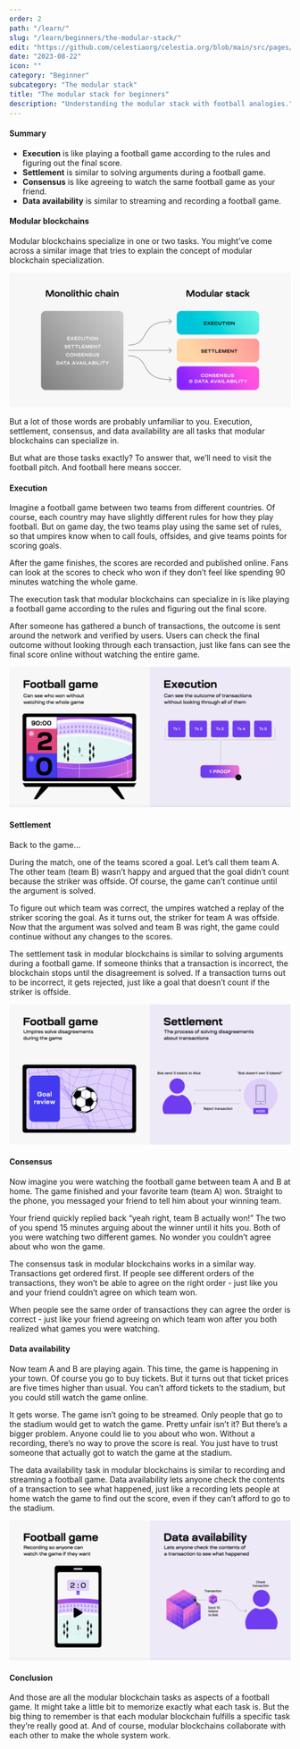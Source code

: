 ```yaml
---
order: 2
path: "/learn/"
slug: "/learn/beginners/the-modular-stack/"
edit: "https://github.com/celestiaorg/celestia.org/blob/main/src/pages/markdown-pages/learn/basics%20of%20modular%20blockchains-benefits%20of%20modular%20blockchains.md"
date: "2023-08-22"
icon: ""
category: "Beginner"
subcategory: "The modular stack"
title: "The modular stack for beginners"
description: "Understanding the modular stack with football analogies."
---
```


<head>
  <meta name="twitter:card" content="summary_large_image">
  <meta name="twitter:site" content="@CelestiaOrg">
  <meta name="twitter:creator" content="@likebeckett">
  <meta name="twitter:title" content="Benefits of Modular Blockchains">
  <meta name="twitter:description" content="Understanding the modular stack with football analogies.">
  <meta name="twitter:image" content="https://raw.githubusercontent.com/celestiaorg/celestia.org/main/src/pages/markdown-pages/learn/images/learn-modular-twitter-card.png">
</head>

#### Summary
- **Execution** is like playing a football game according to the rules and figuring out the final score.
- **Settlement** is similar to solving arguments during a football game.
- **Consensus** is like agreeing to watch the same football game as your friend.
- **Data availability** is similar to streaming and recording a football game.

#### Modular blockchains
Modular blockchains specialize in one or two tasks. You might’ve come across a similar image that tries to explain the concept of modular blockchain specialization.

![GATSBY_EMPTY_ALT](./images/modular-monolithic-comparison.png)

But a lot of those words are probably unfamiliar to you. Execution, settlement, consensus, and data availability are all tasks that modular blockchains can specialize in.

But what are those tasks exactly? To answer that, we’ll need to visit the football pitch. And football here means soccer.

#### Execution
Imagine a football game between two teams from different countries. Of course, each country may have slightly different rules for how they play football. But on game day, the two teams play using the same set of rules, so that umpires know when to call fouls, offsides, and give teams points for scoring goals.

After the game finishes, the scores are recorded and published online. Fans can look at the scores to check who won if they don’t feel like spending 90 minutes watching the whole game.

The execution task that modular blockchains can specialize in is like playing a football game according to the rules and figuring out the final score.

After someone has gathered a bunch of transactions, the outcome is sent around the network and verified by users. Users can check the final outcome without looking through each transaction, just like fans can see the final score online without watching the entire game.

![GATSBY_EMPTY_ALT](./images/execution-analogy.png)

#### Settlement
Back to the game…

During the match, one of the teams scored a goal. Let’s call them team A. The other team (team B) wasn’t happy and argued that the goal didn’t count because the striker was offside. Of course, the game can’t continue until the argument is solved.

To figure out which team was correct, the umpires watched a replay of the striker scoring the goal. As it turns out, the striker for team A was offside. Now that the argument was solved and team B was right, the game could continue without any changes to the scores.

The settlement task in modular blockchains is similar to solving arguments during a football game. If someone thinks that a transaction is incorrect, the blockchain stops until the disagreement is solved. If a transaction turns out to be incorrect, it gets rejected, just like a goal that doesn’t count if the striker is offside.

![GATSBY_EMPTY_ALT](./images/settlement-analogy.png)

#### Consensus
Now imagine you were watching the football game between team A and B at home. The game finished and your favorite team (team A) won. Straight to the phone, you messaged your friend to tell him about your winning team.

Your friend quickly replied back “yeah right, team B actually won!” The two of you spend 15 minutes arguing about the winner until it hits you. Both of you were watching two different games. No wonder you couldn’t agree about who won the game.

The consensus task in modular blockchains works in a similar way. Transactions get ordered first. If people see different orders of the transactions, they won’t be able to agree on the right order - just like you and your friend couldn’t agree on which team won.

When people see the same order of transactions they can agree the order is correct - just like your friend agreeing on which team won after you both realized what games you were watching.

#### Data availability
Now team A and B are playing again. This time, the game is happening in your town. Of course you go to buy tickets. But it turns out that ticket prices are five times higher than usual. You can’t afford tickets to the stadium, but you could still watch the game online.

It gets worse. The game isn’t going to be streamed. Only people that go to the stadium would get to watch the game. Pretty unfair isn’t it? But there’s a bigger problem. Anyone could lie to you about who won. Without a recording, there’s no way to prove the score is real. You just have to trust someone that actually got to watch the game at the stadium.

The data availability task in modular blockchains is similar to recording and streaming a football game. Data availability lets anyone check the contents of a transaction to see what happened, just like a recording lets people at home watch the game to find out the score, even if they can’t afford to go to the stadium.

![GATSBY_EMPTY_ALT](./images/data-availability-analogy.png)

#### Conclusion
And those are all the modular blockchain tasks as aspects of a football game. It might take a little bit to memorize exactly what each task is. But the big thing to remember is that each modular blockchain fulfills a specific task they’re really good at. And of course, modular blockchains collaborate with each other to make the whole system work.
